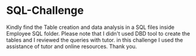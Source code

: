 # SQL-Challenge


Kindly find the Table creation and data analysis in a SQL files inside Employee SQL folder.
Please note that I didn't used DBD tool to create the tables and I reviewed the queries with tutor.
in this challenge I used the assistance of tutor and online resources.
Thank you.
